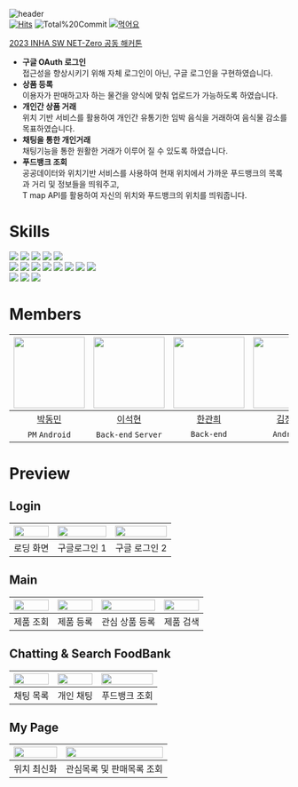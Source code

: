 ![header](https://capsule-render.vercel.app/api?type=waving&color=gradient&animation=twinkling&height=230&text=INHA%20SW%20NET%20Zero%20공동해커톤&desc=Team.%20C-Lab&fontSize=60&fontAlign=50&fontAlignY=33&descSize=20&descAlign=50&descAlignY=55)  
[![Hits](https://hits.seeyoufarm.com/api/count/incr/badge.svg?url=https%3A%2F%2Fgithub.com%2FInhaHackathon&count_bg=%2379C83D&title_bg=%23555555&icon=&icon_color=%23E7E7E7&title=Hits&edge_flat=false)](https://hits.seeyoufarm.com)
![Total%20Commit](https://img.shields.io/badge/Total%20Commit-200%2B-green)
[![먹어요](https://img.shields.io/badge/INHA%20SW%20NET%20Zero%20공동해커톤-장려-9cf)](https://github.com/InhaHackathon)  

[2023 INHA SW NET-Zero 공동 해커톤](https://barun.kyonggi.ac.kr/ko/extracurricular/mypage/active/view/12142?p=1)
- **구글 OAuth 로그인**  
접근성을 향상시키기 위해 자체 로그인이 아닌, 구글 로그인을 구현하였습니다.
- **상품 등록**  
이용자가 판매하고자 하는 물건을 양식에 맞춰 업로드가 가능하도록 하였습니다.
- **개인간 상품 거래**  
위치 기반 서비스를 활용하여 개인간 유통기한 임박 음식을 거래하여 음식물 감소를 목표하였습니다.
- **채팅을 통한 개인거래**  
채팅기능을 통한 원활한 거래가 이루어 질 수 있도록 하였습니다.
- **푸드뱅크 조회**  
공공데이터와 위치기반 서비스를 사용하여 현재 위치에서 가까운 푸드뱅크의 목록과 거리 및 정보들을 띄워주고,  
T map API를 활용하여 자신의 위치와 푸드뱅크의 위치를 띄워줍니다.
  
# Skills
<div>
    <img src="https://img.shields.io/badge/Android-3DDC84?style=for-the-badge&logo=Android&logoColor=white"> <img src="https://img.shields.io/badge/JetpackCompose-4285F4?style=for-the-badge&logo=jetpackcompose&logoColor=white"> <img src="https://img.shields.io/badge/kotlin-7F52FF?style=for-the-badge&logo=Kotlin&logoColor=white"> <img src="https://img.shields.io/badge/Firebase-FFCA28?style=for-the-badge&logo=firebase&logoColor=white"> <img src="https://img.shields.io/badge/Retrofit-3E4348?style=for-the-badge&logo=square&logoColor=white">
<br/>
    <img src="https://img.shields.io/badge/JAVA-007396?style=for-the-badge&logo=java&logoColor=white"> <img src="https://img.shields.io/badge/Spring%20Boot-6DB33F?style=for-the-badge&logo=Springboot&logoColor=white"> <img src="https://img.shields.io/badge/Amazon%20RDS-527FFF?style=for-the-badge&logo=amazonrds&logoColor=white"> <img src="https://img.shields.io/badge/Amazon%20EC2-FF9900?style=for-the-badge&logo=amazonec2&logoColor=white"> <img src="https://img.shields.io/badge/Amazon%20S3-569A31?style=for-the-badge&logo=amazons3&logoColor=white"> <img src="https://img.shields.io/badge/Datadog-632CA6?style=for-the-badge&logo=datadog&logoColor=white"> <img src="https://img.shields.io/badge/MariaDB-003545?style=for-the-badge&logo=mariadb&logoColor=white"> <img src="https://img.shields.io/badge/Hibernate-59666?style=for-the-badge&logo=hibernate&logoColor=white"> 
<br/>
    <img src="https://img.shields.io/badge/AndroidStudio-3DDC84?style=for-the-badge&logo=androidstudio&logoColor=white"> <img src="https://img.shields.io/badge/Intellij-000000?style=for-the-badge&logo=intellijidea&logoColor=white"> <img src="https://img.shields.io/badge/github-181717?style=for-the-badge&logo=github&logoColor=white"> 
</div>  
  
# Members

|<img src="https://avatars.githubusercontent.com/u/52882799?s=70&v=4" width="128" />|<img src="https://avatars.githubusercontent.com/u/75682734?s=70&v=4" width="128" />|<img src="https://avatars.githubusercontent.com/u/85067003?s=70&v=4" width="128" />|<img src="https://avatars.githubusercontent.com/u/128335727?s=70&v=4" width="128" />| 
|:---------:|:---------:|:---------:|:---------:|
|[박동민](https://github.com/chattymin)|[이석현](https://github.com/Aram-su)|[한관희](https://github.com/limehee)|[김정은](https://github.com/Jeong-Ag)|
| `PM` `Android` | `Back-end` `Server` | `Back-end` | `Android` |  
  
# Preview
## Login
|<img src = "https://github.com/InhaHackathon/.github/assets/52882799/41d31196-6840-4ee4-a08c-8358350806eb" width = "100%">|<img src = "https://github.com/InhaHackathon/.github/assets/52882799/a540c3d1-8b91-4559-b6c7-fda7548274b6" width = "100%">|<img src = "https://github.com/InhaHackathon/.github/assets/52882799/342fecfd-a0a6-49f3-9ac5-f38677d354b5" width = "100%">| 
|:---------:|:---------:|:---------:|
|로딩 화면|구글로그인 1|구글 로그인 2|
    
## Main
|<img src="https://github.com/InhaHackathon/.github/assets/52882799/dff8105a-6904-4c52-9a13-a57f31c32dc0" width=100% />|<img src="https://github.com/InhaHackathon/.github/assets/52882799/9c49f6f2-3350-4e28-823f-0acd4db9bfe7" width=100% />|<img src="https://github.com/InhaHackathon/.github/assets/52882799/3a091786-a7d1-4e91-af97-164f97c2f961" width=100% />|<img src="https://github.com/InhaHackathon/.github/assets/52882799/baf5b60d-3491-4511-ae9b-ad3f1f0e1b0b" width=100% />| 
|:---------:|:---------:|:---------:|:---------:|
|제품 조회|제품 등록|관심 상품 등록|제품 검색|  
  
## Chatting & Search FoodBank
|<img src = "https://github.com/InhaHackathon/.github/assets/52882799/b377019a-2c31-4af7-b86a-ea5f87216d2d" width = "100%">|<img src = "https://github.com/InhaHackathon/.github/assets/52882799/cdb48d2e-f407-4c92-800b-525912a28382" width = "100%">|<img src = "https://github.com/InhaHackathon/.github/assets/52882799/40510e5f-35a7-4008-91cc-43f1e8ac43fa" width = "100%">| 
|:---------:|:---------:|:---------:|
|채팅 목록|개인 채팅|푸드뱅크 조회|
  
## My Page
|<img src = "https://github.com/InhaHackathon/.github/assets/52882799/e90218b2-2128-404b-a059-e69631222c83" width = "100%">|<img src = "https://github.com/InhaHackathon/.github/assets/52882799/4e759ed1-fdc5-46a9-84e1-c4ea8f573f59" width = "100%">| 
|:---------:|:---------:|
|위치 최신화|관심목록 및 판매목록 조회|
